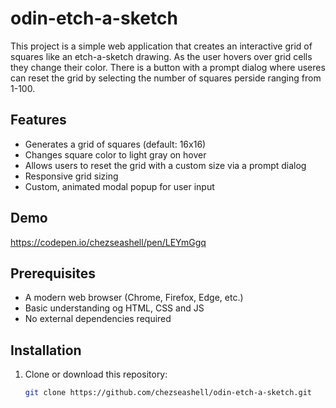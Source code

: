 # odin-etch-a-sketch

This project is a simple web application that creates an interactive grid of squares like an etch-a-sketch drawing. As the user hovers over grid cells they change their color. There is a button with a prompt dialog where useres can reset the grid by selecting the number of squares perside ranging from 1-100.

## Features
- Generates a grid of squares (default: 16x16)
- Changes square color to light gray on hover
- Allows users to reset the grid with a custom size via a prompt dialog
- Responsive grid sizing
- Custom, animated modal popup for user input

## Demo
https://codepen.io/chezseashell/pen/LEYmGgq

## Prerequisites
- A modern web browser (Chrome, Firefox, Edge, etc.)
- Basic understanding og HTML, CSS and JS
- No external dependencies required

## Installation
1. Clone or download this repository:
   ```bash
   git clone https://github.com/chezseashell/odin-etch-a-sketch.git